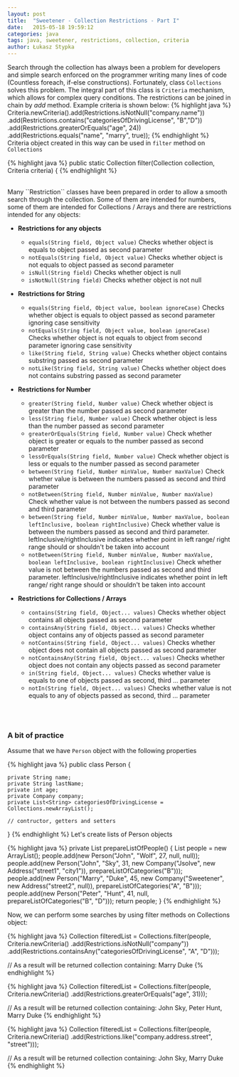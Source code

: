 ```yaml
---
layout: post
title:  "Sweetener - Collection Restrictions - Part I"
date:   2015-05-18 19:59:12
categories: java
tags: java, sweetener, restrictions, collection, criteria
author: Łukasz Stypka
---
```

Search through the collection has always been a problem for developers and simple search enforced on the programmer writing many lines of code (Countless foreach, if-else constructions). Fortunately, class ``Collections`` solves this problem. The integral part of this class is ``Criteria`` mechanism, which allows for complex query conditions. The restrictions can be joined in chain by *add* method. Example criteria is shown below:
{% highlight java %}
Criteria.newCriteria().add(Restrictions.isNotNull("company.name"))
        .add(Restrictions.contains("categoriesOfDrivingLicense", "B","D"))
        .add(Restrictions.greaterOrEquals("age", 24))
        .add(Restrictions.equals("name", "marry", true));
{% endhighlight %}
<br />
Criteria object created in this way can be used in `filter` method on `Collections`

{% highlight java %}
 public static <T> Collection<T> filter(Collection<T> collection, Criteria criteria) {
{% endhighlight %}

<br />
Many ``Restriction`` classes have been prepared in order to allow a smooth search through the collection. Some of them are intended for numbers, some of them are intended for Collections / Arrays and there are restrictions intended for any objects:

* **Restrictions for any objects**
	+ ``equals(String field, Object value)`` Checks whether object is equals to object passed as second parameter
	+ ``notEquals(String field, Object value)`` Checks whether object is not equals to object passed as second parameter
	+ ``isNull(String field)`` Checks whether object is null
	+ ``isNotNull(String field)`` Checks whether object is not null

* **Restrictions for String**
	+ ``equals(String field, Object value, boolean ignoreCase)`` Checks whether object is equals to object passed as second parameter ignoring case sensitivity
	+ ``notEquals(String field, Object value, boolean ignoreCase)`` Checks whether object is not equals to object from second parameter ignoring case sensitivity
	+ ``like(String field, String value)`` Checks whether object contains substring passed as second parameter
	+ ``notLike(String field, String value)`` Checks whether object does not contains substring passed as second parameter

* **Restrictions for Number**
	+ ``greater(String field, Number value)`` Check whether object is greater than the number passed as second parameter
	+ ``less(String field, Number value)`` Check whether object is less than the number passed as second parameter
	+ ``greaterOrEquals(String field, Number value)`` Check whether object is greater or equals to the number passed as second parameter
	+ ``lessOrEquals(String field, Number value)`` Check whether object is less or equals to the number passed as second parameter
	+ ``between(String field, Number minValue, Number maxValue)`` Check whether value is between the numbers passed as second and third parameter
	+ ``notBetween(String field, Number minValue, Number maxValue)`` Check whether value is not between the numbers passed as second and third parameter
	+ ``between(String field, Number minValue, Number maxValue, boolean leftInclusive, boolean rightInclusive)`` Check whether value is between the numbers passed as second and third parameter. leftInclusive/rightInclusive indicates whether point in left range/ right range should or shouldn't be taken into account 
	+ ``notBetween(String field, Number minValue, Number maxValue, boolean leftInclusive, boolean rightInclusive)`` Check whether value is not between the numbers passed as second and third parameter. leftInclusive/rightInclusive indicates whether point in left range/ right range should or shouldn't be taken into account
	
* **Restrictions for Collections / Arrays**
	+ ``contains(String field, Object... values)`` Checks whether object contains all objects passed as second parameter
	+ ``containsAny(String field, Object... values)`` Checks whether object contains any of objects passed as second parameter
	+ ``notContains(String field, Object... values)`` Checks whether object does not contain all objects passed as second parameter
	+ ``notContainsAny(String field, Object... values)`` Checks whether object does not contain any objects passed as second parameter
	+ ``in(String field, Object... values)`` Checks whether value is equals to one of objects passed as second, third ... parameter
	+ ``notIn(String field, Object... values)`` Checks whether value is not equals to any of objects passed as second, third ... parameter

	
<br />
<br />

### A bit of practice
Assume that we have ``Person`` object with the following properties

{% highlight java %}
public class Person {

    private String name;
    private String lastName;
    private int age;
    private Company company;
    private List<String> categoriesOfDrivingLicense = Collections.newArrayList();

	// contructor, getters and setters
}
{% endhighlight %}
Let's create lists of Person objects

{% highlight java %}
private List<Person> prepareListOfPeople() {
  List<Person> people = new ArrayList<Person>();
  people.add(new Person("John", "Wolf", 27, null, null));
  people.add(new Person("John", "Sky", 31, new Company("Jsolve", new Address("street1", "city1")),   prepareListOfCategories("B")));
  people.add(new Person("Marry", "Duke", 45, new Company("Sweetener", new Address("street2", null)),  prepareListOfCategories("A", "B")));
  people.add(new Person("Peter", "Hunt", 41, null, prepareListOfCategories("B", "D")));
  return people;
}
{% endhighlight %}

Now, we can perform some searches by using filter methods on Collections object:

{% highlight java %}
Collection<Person> filteredList = Collections.filter(people, Criteria.newCriteria()
  .add(Restrictions.isNotNull("company"))
  .add(Restrictions.containsAny("categoriesOfDrivingLicense", "A", "D")));

// As a result will be returned collection containing: Marry Duke
{% endhighlight %}

{% highlight java %}
Collection<Person> filteredList = Collections.filter(people, Criteria.newCriteria()
  .add(Restrictions.greaterOrEquals("age", 31)));

// As a result will be returned collection containing: John Sky, Peter Hunt, Marry Duke
{% endhighlight %}

{% highlight java %}
Collection<Person> filteredList = Collections.filter(people, Criteria.newCriteria()
  .add(Restrictions.like("company.address.street", "street")));

// As a result will be returned collection containing: John Sky, Marry Duke
{% endhighlight %}

